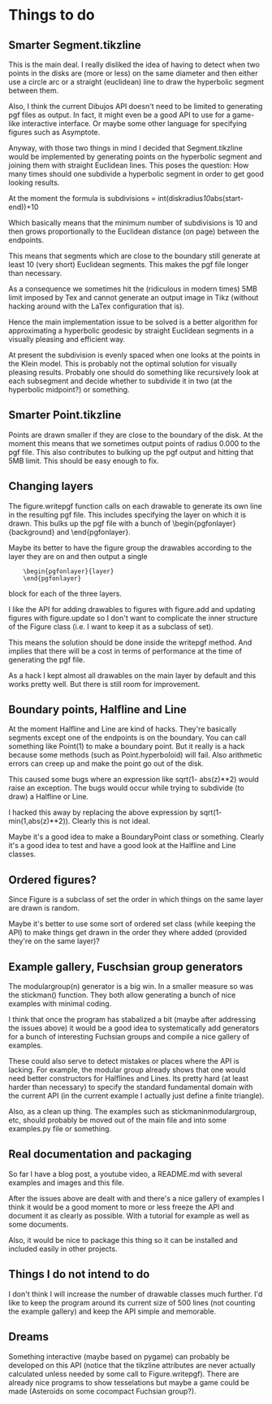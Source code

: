 # Things to do

## Smarter Segment.tikzline

This is the main deal.  I really disliked the idea of having to detect when two points in the disks
are (more or less) on the same diameter and then either use a circle arc or a straight (euclidean) line to draw
the hyperbolic segment between them.

Also, I think the current Dibujos API doesn't need to be limited to generating pgf files as output.
In fact, it might even be a good API to use for a game-like interactive interface.  Or maybe some other
language for specifying figures such as Asymptote.

Anyway, with those two things in mind I decided that Segment.tikzline would be implemented by generating points
on the hyperbolic segment and joining them with straight Euclidean lines.  This poses the question:  How many times
should one subdivide a hyperbolic segment in order to get good looking results.

At the moment the formula is 
        subdivisions = int(diskradius*10*abs(start-end))+10

Which basically means that the minimum number of subdivisions is 10 and then grows proportionally to
the Euclidean distance (on page) between the endpoints.

This means that segments which are close to the boundary still generate at least 10 (very short) Euclidean
segments.  This makes the pgf file longer than necessary.

As a consequence we sometimes hit the (ridiculous in modern times) 5MB limit imposed by Tex and cannot
generate an output image in Tikz (without hacking around with the LaTex configuration that is).

Hence the main implementation issue to be solved is a better algorithm for approximating a hyperbolic geodesic
by straight Euclidean segments in a visually pleasing and efficient way.

At present the subdivision is evenly spaced when one looks at the points in the Klein model.  This is
probably not the optimal solution for visually pleasing results.  Probably one should do something like
recursively look at each subsegment and decide whether to subdivide it in two (at the hyperbolic midpoint?)
or something.

## Smarter Point.tikzline

Points are drawn smaller if they are close to the boundary of the disk.  At the moment this means that we sometimes
output points of radius 0.000 to the pgf file.  This also contributes to bulking up the pgf output and hitting that
5MB limit.   This should be easy enough to fix.

## Changing layers

The figure.writepgf function calls on each drawable to generate its own line in the resulting pgf file.  This includes
specifying the layer on which it is drawn.   This bulks up the pgf file with a bunch of \begin{pgfonlayer}{background}
and \end{pgfonlayer}.

Maybe its better to have the figure group the drawables according to the layer they are on and then output a single

        \begin{pgfonlayer}{layer}
        \end{pgfonlayer}

block for each of the three layers.

I like the API for adding drawables to figures with figure.add and updating figures with figure.update so I don't
want to complicate the inner structure of the Figure class (i.e. I want to keep it as a subclass of set).

This means the solution should be done inside the writepgf method.  And implies that there will be a cost in terms
of performance at the time of generating the pgf file.

As a hack I kept almost all drawables on the main layer by default and this works pretty well.  But there is still
room for improvement.

## Boundary points, Halfline and Line

At the moment Halfline and Line are kind of hacks.  They're basically segments except one of the endpoints is on
the boundary.  You can call something like Point(1) to make a boundary point.  But it really is a hack because
some methods (such as Point.hyperboloid) will fail.   Also arithmetic errors can creep up and make the point go
out of the disk.

This caused some bugs where an expression like sqrt(1- abs(z)**2) would raise an exception.  The bugs would occur
while trying to subdivide (to draw) a Halfline or Line.

I hacked this away by replacing the above expression by sqrt(1- min(1,abs(z)**2)).  Clearly this is not ideal.

Maybe it's a good idea to make a BoundaryPoint class or something.   Clearly it's a good idea to test and 
have a good look at the Halfline and Line classes.

## Ordered figures?

Since Figure is a subclass of set the order in which things on the same layer are drawn is random.

Maybe it's better to use some sort of ordered set class (while keeping the API) to make things get
drawn in the order they where added (provided they're on the same layer)?


## Example gallery, Fuschsian group generators

The modulargroup(n) generator is a big win.  In a smaller measure so was the stickman() function.  They both allow
generating a bunch of nice examples with minimal coding.

I think that once the program has stabalized a bit (maybe after addressing the issues above) it would be a good idea
to systematically add generators for a bunch of interesting Fuchsian groups and compile a nice gallery of examples.

These could also serve to detect mistakes or places where the API is lacking.  For example, the modular group already
shows that one would need better constructors for Halflines and Lines.  Its pretty hard (at least harder than necessary)
to specify the standard fundamental domain with the current API (in the current example I
 actually just define a finite triangle).

Also, as a clean up thing.  The examples such as stickmaninmodulargroup, etc, should probably be moved out of the 
main file and into some examples.py file or something.

## Real documentation and packaging

So far I have a blog post, a youtube video, a README.md with several examples and images and this file.

After the issues above are dealt with and there's a nice gallery of examples I think it would be a good moment
to more or less freeze the API and document it as clearly as possible.  With a tutorial for example as well as
some documents.

Also, it would be nice to package this thing so it can be installed and included easily in other projects.

## Things I do not intend to do

I don't think I will increase the number of drawable classes much further.  I'd like to keep the program around its
current size of 500 lines (not counting the example gallery) and keep the API simple and memorable.

## Dreams

Something interactive (maybe based on pygame) can probably be developed on this API (notice that the tikzline
attributes are never actually calculated unless needed by some call to Figure.writepgf).  There are already nice
programs to show tesselations but maybe a game could be made (Asteroids on some cocompact Fuchsian group?).
